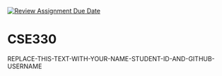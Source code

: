 [![Review Assignment Due Date](https://classroom.github.com/assets/deadline-readme-button-24ddc0f5d75046c5622901739e7c5dd533143b0c8e959d652212380cedb1ea36.svg)](https://classroom.github.com/a/ajly4vxm)
# CSE330
REPLACE-THIS-TEXT-WITH-YOUR-NAME-STUDENT-ID-AND-GITHUB-USERNAME

